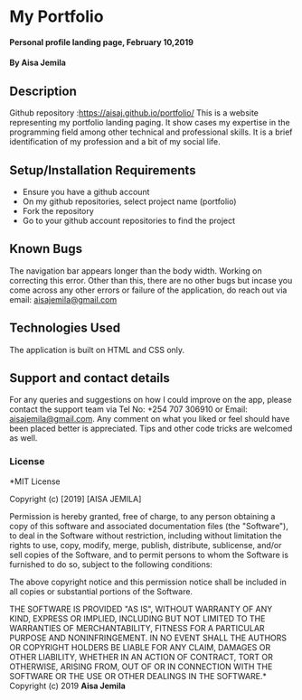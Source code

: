 # My Portfolio
#### Personal profile landing page, February 10,2019
#### By **Aisa Jemila**
## Description
Github repository :https://aisaj.github.io/portfolio/
This is a website representing my portfolio landing paging. It show cases my expertise in the programming field among other technical and professional skills. It is a brief identification of my profession and a bit of my social life.
## Setup/Installation Requirements
* Ensure you have a github account
* On my github repositories, select project name (portfolio)
* Fork the repository
* Go to your github account repositories to find the project

## Known Bugs
The navigation bar appears longer than the body width. Working on correcting this error. Other than this, there are no other bugs but incase you come across any other errors or failure of the application, do reach out via email: aisajemila@gmail.com
## Technologies Used
The application is built on HTML and CSS only.
## Support and contact details
For any queries and suggestions on how I could improve on the app, please contact the support team via Tel No: +254 707 306910 or Email: aisajemila@gmail.com. Any comment on what you liked or feel should have been placed better is appreciated. Tips and other code tricks are welcomed as well.
### License
*MIT License

Copyright (c) [2019] [AISA JEMILA]

Permission is hereby granted, free of charge, to any person obtaining a copy
of this software and associated documentation files (the "Software"), to deal
in the Software without restriction, including without limitation the rights
to use, copy, modify, merge, publish, distribute, sublicense, and/or sell
copies of the Software, and to permit persons to whom the Software is
furnished to do so, subject to the following conditions:

The above copyright notice and this permission notice shall be included in all
copies or substantial portions of the Software.

THE SOFTWARE IS PROVIDED "AS IS", WITHOUT WARRANTY OF ANY KIND, EXPRESS OR
IMPLIED, INCLUDING BUT NOT LIMITED TO THE WARRANTIES OF MERCHANTABILITY,
FITNESS FOR A PARTICULAR PURPOSE AND NONINFRINGEMENT. IN NO EVENT SHALL THE
AUTHORS OR COPYRIGHT HOLDERS BE LIABLE FOR ANY CLAIM, DAMAGES OR OTHER
LIABILITY, WHETHER IN AN ACTION OF CONTRACT, TORT OR OTHERWISE, ARISING FROM,
OUT OF OR IN CONNECTION WITH THE SOFTWARE OR THE USE OR OTHER DEALINGS IN THE
SOFTWARE.*
Copyright (c) 2019 **Aisa Jemila**
